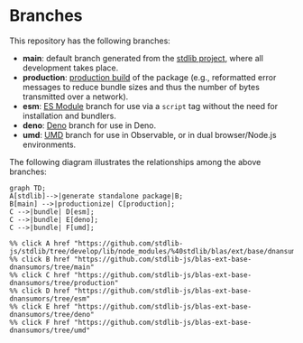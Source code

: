 <!--

@license Apache-2.0

Copyright (c) 2022 The Stdlib Authors.

Licensed under the Apache License, Version 2.0 (the "License");
you may not use this file except in compliance with the License.
You may obtain a copy of the License at

    http://www.apache.org/licenses/LICENSE-2.0

Unless required by applicable law or agreed to in writing, software
distributed under the License is distributed on an "AS IS" BASIS,
WITHOUT WARRANTIES OR CONDITIONS OF ANY KIND, either express or implied.
See the License for the specific language governing permissions and
limitations under the License.

-->

# Branches

This repository has the following branches:

-   **main**: default branch generated from the [stdlib project][stdlib-url], where all development takes place.
-   **production**: [production build][production-url] of the package (e.g., reformatted error messages to reduce bundle sizes and thus the number of bytes transmitted over a network).
-   **esm**: [ES Module][esm-url] branch for use via a `script` tag without the need for installation and bundlers.
-   **deno**: [Deno][deno-url] branch for use in Deno.
-   **umd**: [UMD][umd-url] branch for use in Observable, or in dual browser/Node.js environments.

The following diagram illustrates the relationships among the above branches:

```mermaid
graph TD;
A[stdlib]-->|generate standalone package|B;
B[main] -->|productionize| C[production];
C -->|bundle| D[esm];
C -->|bundle| E[deno];
C -->|bundle| F[umd];

%% click A href "https://github.com/stdlib-js/stdlib/tree/develop/lib/node_modules/%40stdlib/blas/ext/base/dnansumors"
%% click B href "https://github.com/stdlib-js/blas-ext-base-dnansumors/tree/main"
%% click C href "https://github.com/stdlib-js/blas-ext-base-dnansumors/tree/production"
%% click D href "https://github.com/stdlib-js/blas-ext-base-dnansumors/tree/esm"
%% click E href "https://github.com/stdlib-js/blas-ext-base-dnansumors/tree/deno"
%% click F href "https://github.com/stdlib-js/blas-ext-base-dnansumors/tree/umd"
```

[stdlib-url]: https://github.com/stdlib-js/stdlib/tree/develop/lib/node_modules/%40stdlib/blas/ext/base/dnansumors
[production-url]: https://github.com/stdlib-js/blas-ext-base-dnansumors/tree/production
[deno-url]: https://github.com/stdlib-js/blas-ext-base-dnansumors/tree/deno
[umd-url]: https://github.com/stdlib-js/blas-ext-base-dnansumors/tree/umd
[esm-url]: https://github.com/stdlib-js/blas-ext-base-dnansumors/tree/esm